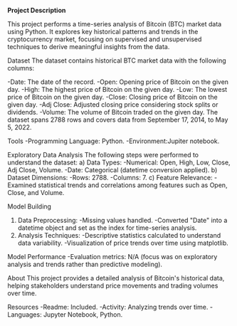 **Project Description**

This project performs a time-series analysis of Bitcoin (BTC) market data using Python. It explores key historical patterns and trends in the cryptocurrency market, focusing on supervised and unsupervised techniques to derive meaningful insights from the data.

Dataset
The dataset contains historical BTC market data with the following columns:

-Date: The date of the record.
-Open: Opening price of Bitcoin on the given day.
-High: The highest price of Bitcoin on the given day.
-Low: The lowest price of Bitcoin on the given day.
-Close: Closing price of Bitcoin on the given day.
-Adj Close: Adjusted closing price considering stock splits or dividends.
-Volume: The volume of Bitcoin traded on the given day.
The dataset spans 2788 rows and covers data from September 17, 2014, to May 5, 2022.

Tools
-Programming Language: Python.
-Environment:Jupiter notebook.


Exploratory Data Analysis
The following steps were performed to understand the dataset:
 a) Data Types:
-Numerical: Open, High, Low, Close, Adj Close, Volume.
-Date: Categorical (datetime conversion applied).
 b) Dataset Dimensions:
-Rows: 2788.
-Columns: 7.
 c) Feature Relevance:
-Examined statistical trends and correlations among features such as Open, Close, and Volume.


Model Building
1) Data Preprocessing:
-Missing values handled.
-Converted "Date" into a datetime object and set as the index for time-series analysis.
2) Analysis Techniques:
-Descriptive statistics calculated to understand data variability.
-Visualization of price trends over time using matplotlib.


Model Performance
-Evaluation metrics: N/A (focus was on exploratory analysis and trends rather than predictive modeling).


About
This project provides a detailed analysis of Bitcoin's historical data, helping stakeholders understand price movements and trading volumes over time.

Resources
-Readme: Included.
-Activity: Analyzing trends over time.
-Languages: Jupyter Notebook, Python.
